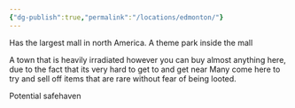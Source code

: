 ```yaml
---
{"dg-publish":true,"permalink":"/locations/edmonton/"}
---
```




Has the largest mall in north America.
A theme park inside the mall

A town that is heavily irradiated however you can buy almost anything here, due to the fact that its very hard to get to and get near Many come here to try and sell off items that are rare without fear of being looted.


Potential safehaven
